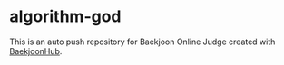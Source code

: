 # algorithm-god
This is an auto push repository for Baekjoon Online Judge created with [BaekjoonHub](https://github.com/BaekjoonHub/BaekjoonHub).
